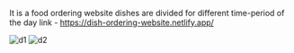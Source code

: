 It is a food ordering website 
dishes are divided for different time-period of the day
link - https://dish-ordering-website.netlify.app/

![d1](https://user-images.githubusercontent.com/61201818/126210454-0197ed6d-61d9-4073-9317-7582c6cc1ecc.jpg)
![d2](https://user-images.githubusercontent.com/61201818/126210471-eac3a1a6-2dae-4a15-9e55-218b01e4ad12.png)
